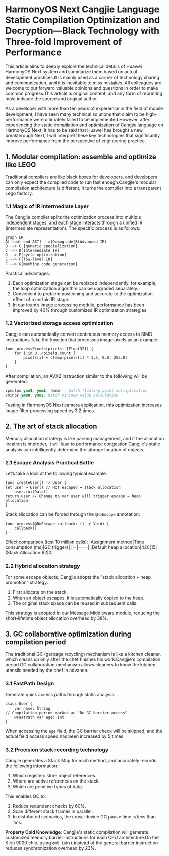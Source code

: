 # HarmonyOS Next Cangjie Language Static Compilation Optimization and Decryption—Black Technology with Three-fold Improvement of Performance
This article aims to deeply explore the technical details of Huawei HarmonyOS Next system and summarize them based on actual development practices.It is mainly used as a carrier of technology sharing and communication, and it is inevitable to miss mistakes. All colleagues are welcome to put forward valuable opinions and questions in order to make common progress.This article is original content, and any form of reprinting must indicate the source and original author.

As a developer with more than ten years of experience in the field of mobile development, I have seen many technical solutions that claim to be high-performance were ultimately failed to be implemented.However, after experiencing the static compilation and optimization of Cangjie language on HarmonyOS Next, it has to be said that Huawei has brought a new breakthrough.Next, I will interpret these key technologies that significantly improve performance from the perspective of engineering practice.

## 1. Modular compilation: assemble and optimize like LEGO
Traditional compilers are like black boxes for developers, and developers can only expect the compiled code to run fast enough.Cangjie's modular compilation architecture is different, it turns the compiler into a transparent Lego factory.
### 1.1 Magic of IR Intermediate Layer
The Cangjie compiler splits the optimization process into multiple independent stages, and each stage interacts through a unified IR (intermediate representation). The specific process is as follows:
```mermaid
graph LR
A[front-end AST] -->|Downgrade|B(Advanced IR)
B --> C [generic specialization]
C --> D[Intermediate IR]
D --> E[cycle optimization]
E --> F[low-level IR]
F --> G[machine code generation]
```
Practical advantages:
1. Each optimization stage can be replaced independently, for example, the loop optimization algorithm can be upgraded separately.
2. Convenient to problem positioning and accurate to the optimization effect of a certain IR stage.
3. In our team’s image processing module, performance has been improved by 40% through customized IR optimization strategies.

### 1.2 Vectorized storage access optimization
Cangjie can automatically convert continuous memory access to SIMD instructions.Take the function that processes image pixels as an example:
```cangjie
func processPixels(pixels: [Float32]) {
    for i in 0..<pixels.count {
        pixels[i] = clamp(pixels[i] * 1.5, 0.0, 255.0)
    }
}
```
After compilation, an AVX2 instruction similar to the following will be generated:
```asm
vpmulps ymm0, ymm1, [mem] ; batch floating point multiplication
vminps ymm0, ymm2; batch minimum value calculation
```
Testing in HarmonyOS Next camera application, this optimization increases image filter processing speed by 3.2 times.

## 2. The art of stack allocation
Memory allocation strategy is like parking management, and if the allocation location is improper, it will lead to performance congestion.Cangjie's static analysis can intelligently determine the storage location of objects.
### 2.1 Escape Analysis Practical Battle
Let’s take a look at the following typical example:
```cangjie
func createUser() -> User {
let user = User() // Not escaped → stack allocation
    user.initData()
return user // Change to var user will trigger escape → heap allocation
}
```
Stack allocation can be forced through the `@NoEscape` annotation:
```cangjie
func process(@NoEscape callback: () -> Void) {
    callback()
}
```
Effect comparison (test 10 million calls):
|Assignment method|Time consumption (ms)|GC triggers|
|--|--|--|
|Default heap allocation|420|15|
|Stack Allocation|82|0|

### 2.2 Hybrid allocation strategy
For some escape objects, Cangjie adopts the "stack allocation + heap promotion" strategy:
1. First allocate on the stack.
2. When an object escapes, it is automatically copied to the heap.
3. The original stack space can be reused in subsequent calls.

This strategy is adopted in our Message Middleware module, reducing the short-lifetime object allocation overhead by 38%.

## 3. GC collaborative optimization during compilation period
The traditional GC (garbage recycling) mechanism is like a kitchen cleaner, which cleans up only after the chef finishes his work.Cangjie's compilation period GC collaboration mechanism allows cleaners to know the kitchen utensils needed by the chef in advance.
### 3.1 FastPath Design
Generate quick access paths through static analysis:
```cangjie
class User {
    var name: String
// Compilation period marked as "No GC barrier access"
    @FastPath var age: Int
}
```
When accessing the `age` field, the GC barrier check will be skipped, and the actual field access speed has been increased by 5 times.

### 3.2 Precision stack recording technology
Cangjie generates a Stack Map for each method, and accurately records the following information:
1. Which registers store object references.
2. Where are active references on the stack.
3. Which are primitive types of data.

This enables GC to:
1. Reduce redundant checks by 60%.
2. Scan different stack frames in parallel.
3. In distributed scenarios, the cross-device GC pause time is less than 1ms.

**Property Cold Knowledge**: Cangjie's static compilation will generate customized memory barrier instructions for each CPU architecture.On the Kirin 9000 chip, using `dmb ishst` instead of the general barrier instruction reduces synchronization overhead by 23%.
